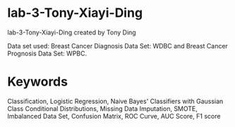 # lab-3-Tony-Xiayi-Ding
lab-3-Tony-Xiayi-Ding created by Tony Ding

Data set used: Breast Cancer Diagnosis Data Set: WDBC and Breast Cancer Prognosis Data Set: WPBC.

# Keywords
Classification, Logistic Regression, Naive Bayes' Classifiers with Gaussian Class Conditional Distributions, Missing Data Imputation, SMOTE, Imbalanced Data Set, Confusion Matrix, ROC Curve, AUC Score, F1 score 
